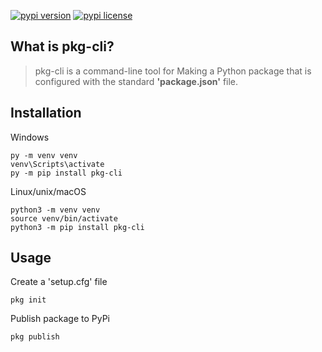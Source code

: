 [![pypi version]](https://pypi.org/project/pkg-cli/)
[![pypi license]](https://github.com/githashem/pkg-cli/blob/main/LICENSE)

## What is pkg-cli?
>pkg-cli is a command-line tool for Making a Python package that is configured with the standard **'package.json'** file.

## Installation
Windows
```shell
py -m venv venv
venv\Scripts\activate
py -m pip install pkg-cli
```

Linux/unix/macOS
```shell
python3 -m venv venv
source venv/bin/activate
python3 -m pip install pkg-cli
```

## Usage
Create a 'setup.cfg' file
```shell
pkg init
```

Publish package to PyPi
```shell
pkg publish
```

<!-- MarkDown Links -->
[pypi version]: https://img.shields.io/pypi/v/pkg-cli?color=blue&style=flat-square
[pypi license]: https://img.shields.io/pypi/l/pkg-cli?color=blue&style=flat-square

